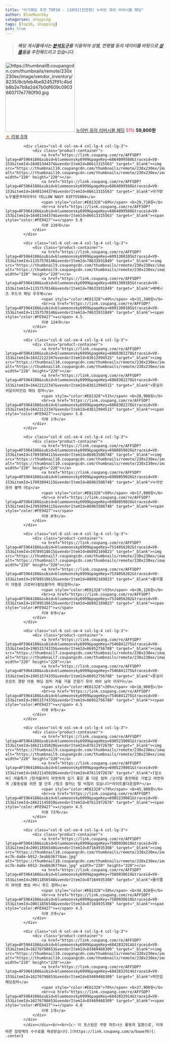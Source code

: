 ```yaml
---
title: "아기패딩 추천 TOP10 - [10대][전연령] 누아빈 유아 리버시블 패딩"
author: BlueMoonSky
categories: shopping
tags: [Top10, shopping]
pin: true
---
```


> ##### 해당 게시물에서는 [**분석도구**](https://itemscout.io/)를 이용하여 **성별**, **연령별** 등의 데이터를 바탕으로 [**상품**](https://link.coupang.com/a/baae76)들을 추천해드리고 있습니다.
<div class="container"><div class="row">
            <div class="col-6 col-sm-4 col-lg-4 col-lg-3">
                <div class="product-container">
                    <a href="https://link.coupang.com/re/AFFSDP?lptag=AF5964186&subid=bluemoonsky6999&pageKey=7573568719&traceid=V0-153&itemId=19978272759&vendorItemId=87076601865" target="_blank"><img src="https://thumbnail8.coupangcdn.com/thumbnails/remote/230x230ex/image/vendor_inventory/8235/8cbfeb4be82452f91c4bdb8b2e7b9a2d47b0df609c0903660717e7760f90.jpg" alt="https://thumbnail8.coupangcdn.com/thumbnails/remote/230x230ex/image/vendor_inventory/8235/8cbfeb4be82452f91c4bdb8b2e7b9a2d47b0df609c0903660717e7760f90.jpg" width="220" height="220"></a>
                    <a href="https://link.coupang.com/re/AFFSDP?lptag=AF5964186&subid=bluemoonsky6999&pageKey=7573568719&traceid=V0-153&itemId=19978272759&vendorItemId=87076601865" target="_blank">누아빈 유아 리버시블 패딩</a>
                    <span style="color:#E61328">51%</span> <b>59,800원</b>
                    <br><a href="https://link.coupang.com/re/AFFSDP?lptag=AF5964186&subid=bluemoonsky6999&pageKey=7573568719&traceid=V0-153&itemId=19978272759&vendorItemId=87076601865" target="_blank"><span style="color:#FE9427">★</span> 
                    리뷰 0개</a>
                </div>
            </div>
            
            <div class="col-6 col-sm-4 col-lg-4 col-lg-3">
                <div class="product-container">
                    <a href="https://link.coupang.com/re/AFFSDP?lptag=AF5964186&subid=bluemoonsky6999&pageKey=6864099560&traceid=V0-153&itemId=16401344374&vendorItemId=86613315563" target="_blank"><img src="https://thumbnail10.coupangcdn.com/thumbnails/remote/230x230ex/image/vendor_inventory/e461/0259e1caace56ab7138964c3140b31a1187a6642cd7793abc01cc4dc1227.jpg" alt="https://thumbnail10.coupangcdn.com/thumbnails/remote/230x230ex/image/vendor_inventory/e461/0259e1caace56ab7138964c3140b31a1187a6642cd7793abc01cc4dc1227.jpg" width="220" height="220"></a>
                    <a href="https://link.coupang.com/re/AFFSDP?lptag=AF5964186&subid=bluemoonsky6999&pageKey=6864099560&traceid=V0-153&itemId=16401344374&vendorItemId=86613315563" target="_blank">아가방 노우웰론푸퍼아우터 YELLOW NAVY 01P755004</a>
                    <span style="color:#E61328">69%</span> <b>29,710원</b>
                    <br><a href="https://link.coupang.com/re/AFFSDP?lptag=AF5964186&subid=bluemoonsky6999&pageKey=6864099560&traceid=V0-153&itemId=16401344374&vendorItemId=86613315563" target="_blank"><span style="color:#FE9427">★</span> 5.0
                    리뷰 220개</a>
                </div>
            </div>
            
            <div class="col-6 col-sm-4 col-lg-4 col-lg-3">
                <div class="product-container">
                    <a href="https://link.coupang.com/re/AFFSDP?lptag=AF5964186&subid=bluemoonsky6999&pageKey=6091300105&traceid=V0-153&itemId=11357570146&vendorItemId=78633931849" target="_blank"><img src="https://thumbnail9.coupangcdn.com/thumbnails/remote/230x230ex/image/rs_quotation_api/lwi2xjp0/a8f1033f10af40f48f53376e4c30c0f3.jpeg" alt="https://thumbnail9.coupangcdn.com/thumbnails/remote/230x230ex/image/rs_quotation_api/lwi2xjp0/a8f1033f10af40f48f53376e4c30c0f3.jpeg" width="220" height="220"></a>
                    <a href="https://link.coupang.com/re/AFFSDP?lptag=AF5964186&subid=bluemoonsky6999&pageKey=6091300105&traceid=V0-153&itemId=11357570146&vendorItemId=78633931849" target="_blank">베베니즈 후드귀 패딩 우주복</a>
                    <span style="color:#E61328">49%</span> <b>31,340원</b>
                    <br><a href="https://link.coupang.com/re/AFFSDP?lptag=AF5964186&subid=bluemoonsky6999&pageKey=6091300105&traceid=V0-153&itemId=11357570146&vendorItemId=78633931849" target="_blank"><span style="color:#FE9427">★</span> 4.5
                    리뷰 124개</a>
                </div>
            </div>
            
            <div class="col-6 col-sm-4 col-lg-4 col-lg-3">
                <div class="product-container">
                    <a href="https://link.coupang.com/re/AFFSDP?lptag=AF5964186&subid=bluemoonsky6999&pageKey=6868302278&traceid=V0-153&itemId=16422122347&vendorItemId=83612994515" target="_blank"><img src="https://thumbnail10.coupangcdn.com/thumbnails/remote/230x230ex/image/vendor_inventory/f7f5/1bcda716d5fbe58f9007134801aa0bf978693df9bd764547790ae33d8d6d.jpg" alt="https://thumbnail10.coupangcdn.com/thumbnails/remote/230x230ex/image/vendor_inventory/f7f5/1bcda716d5fbe58f9007134801aa0bf978693df9bd764547790ae33d8d6d.jpg" width="220" height="220"></a>
                    <a href="https://link.coupang.com/re/AFFSDP?lptag=AF5964186&subid=bluemoonsky6999&pageKey=6868302278&traceid=V0-153&itemId=16422122347&vendorItemId=83612994515" target="_blank">몽실이 귀달이퍼안감 패딩 점퍼</a>
                    <span style="color:#E61328">51%</span> <b>28,900원</b>
                    <br><a href="https://link.coupang.com/re/AFFSDP?lptag=AF5964186&subid=bluemoonsky6999&pageKey=6868302278&traceid=V0-153&itemId=16422122347&vendorItemId=83612994515" target="_blank"><span style="color:#FE9427">★</span> 5.0
                    리뷰 1개</a>
                </div>
            </div>
            
            <div class="col-6 col-sm-4 col-lg-4 col-lg-3">
                <div class="product-container">
                    <a href="https://link.coupang.com/re/AFFSDP?lptag=AF5964186&subid=bluemoonsky6999&pageKey=6988059026&traceid=V0-153&itemId=17093894115&vendorItemId=86963508748" target="_blank"><img src="https://thumbnail10.coupangcdn.com/thumbnails/remote/230x230ex/image/vendor_inventory/4eac/5928b2c01a87911559725907b61f76cce91e6f04db533d51e1c0b48f559d.jpg" alt="https://thumbnail10.coupangcdn.com/thumbnails/remote/230x230ex/image/vendor_inventory/4eac/5928b2c01a87911559725907b61f76cce91e6f04db533d51e1c0b48f559d.jpg" width="220" height="220"></a>
                    <a href="https://link.coupang.com/re/AFFSDP?lptag=AF5964186&subid=bluemoonsky6999&pageKey=6988059026&traceid=V0-153&itemId=17093894115&vendorItemId=86963508748" target="_blank">누아빈 유아 블랙 데님</a>
                    <span style="color:#E61328">50%</span> <b>17,800원</b>
                    <br><a href="https://link.coupang.com/re/AFFSDP?lptag=AF5964186&subid=bluemoonsky6999&pageKey=6988059026&traceid=V0-153&itemId=17093894115&vendorItemId=86963508748" target="_blank"><span style="color:#FE9427">★</span> 
                    리뷰 0개</a>
                </div>
            </div>
            
            <div class="col-6 col-sm-4 col-lg-4 col-lg-3">
                <div class="product-container">
                    <a href="https://link.coupang.com/re/AFFSDP?lptag=AF5964186&subid=bluemoonsky6999&pageKey=7534056202&traceid=V0-153&itemId=19789518615&vendorItemId=86892169823" target="_blank"><img src="https://thumbnail7.coupangcdn.com/thumbnails/remote/230x230ex/image/rs_quotation_api/mmpjrnyk/9c60a45fb0c74e4f85cf8fffd9d96ca3.jpg" alt="https://thumbnail7.coupangcdn.com/thumbnails/remote/230x230ex/image/rs_quotation_api/mmpjrnyk/9c60a45fb0c74e4f85cf8fffd9d96ca3.jpg" width="220" height="220"></a>
                    <a href="https://link.coupang.com/re/AFFSDP?lptag=AF5964186&subid=bluemoonsky6999&pageKey=7534056202&traceid=V0-153&itemId=19789518615&vendorItemId=86892169823" target="_blank">몰리멜리 아동용 크로버다람덤블카라 패딩점퍼</a>
                    <span style="color:#E61328">55%</span> <b>38,126원</b>
                    <br><a href="https://link.coupang.com/re/AFFSDP?lptag=AF5964186&subid=bluemoonsky6999&pageKey=7534056202&traceid=V0-153&itemId=19789518615&vendorItemId=86892169823" target="_blank"><span style="color:#FE9427">★</span> 
                    리뷰 0개</a>
                </div>
            </div>
            
            <div class="col-6 col-sm-4 col-lg-4 col-lg-3">
                <div class="product-container">
                    <a href="https://link.coupang.com/re/AFFSDP?lptag=AF5964186&subid=bluemoonsky6999&pageKey=7546841275&traceid=V0-153&itemId=19851574335&vendorItemId=86952756788" target="_blank"><img src="https://thumbnail7.coupangcdn.com/thumbnails/remote/230x230ex/image/vendor_inventory/b1c6/7fff982439a0301a07a49a2b0942ddcd34d12e09c3903b5d0217702bf241.jpg" alt="https://thumbnail7.coupangcdn.com/thumbnails/remote/230x230ex/image/vendor_inventory/b1c6/7fff982439a0301a07a49a2b0942ddcd34d12e09c3903b5d0217702bf241.jpg" width="220" height="220"></a>
                    <a href="https://link.coupang.com/re/AFFSDP?lptag=AF5964186&subid=bluemoonsky6999&pageKey=7546841275&traceid=V0-153&itemId=19851574335&vendorItemId=86952756788" target="_blank">몽실이 프린트 경량 아동 패딩 점퍼 겨울 가을 간절기 유아 여아 남아 아우터</a>
                    <span style="color:#E61328">20%</span> <b>18,900원</b>
                    <br><a href="https://link.coupang.com/re/AFFSDP?lptag=AF5964186&subid=bluemoonsky6999&pageKey=7546841275&traceid=V0-153&itemId=19851574335&vendorItemId=86952756788" target="_blank"><span style="color:#FE9427">★</span> 4.5
                    리뷰 9개</a>
                </div>
            </div>
            
            <div class="col-6 col-sm-4 col-lg-4 col-lg-3">
                <div class="product-container">
                    <a href="https://link.coupang.com/re/AFFSDP?lptag=AF5964186&subid=bluemoonsky6999&pageKey=6905239081&traceid=V0-153&itemId=16621145020&vendorItemId=87611972678" target="_blank"><img src="https://thumbnail9.coupangcdn.com/thumbnails/remote/230x230ex/image/vendor_inventory/a444/ff145370e2a139fce7682d1586a9f583a0c0471b31b7171e81cf7637ec87.jpg" alt="https://thumbnail9.coupangcdn.com/thumbnails/remote/230x230ex/image/vendor_inventory/a444/ff145370e2a139fce7682d1586a9f583a0c0471b31b7171e81cf7637ec87.jpg" width="220" height="220"></a>
                    <a href="https://link.coupang.com/re/AFFSDP?lptag=AF5964186&subid=bluemoonsky6999&pageKey=6905239081&traceid=V0-153&itemId=16621145020&vendorItemId=87611972678" target="_blank">[압소바] 겨울특가 /한겨울까지 따뜻하게 입기 좋은 롱 다운 점퍼 /오리털 충전재로 가볍고 따뜻하게 /활동성을 위한 옆 단추 /핑크 컬러는 털 비침이 있습니다*라이트롱다운점퍼*</a>
                    <span style="color:#E61328">79%</span> <b>45,900원</b>
                    <br><a href="https://link.coupang.com/re/AFFSDP?lptag=AF5964186&subid=bluemoonsky6999&pageKey=6905239081&traceid=V0-153&itemId=16621145020&vendorItemId=87611972678" target="_blank"><span style="color:#FE9427">★</span> 4.5
                    리뷰 73개</a>
                </div>
            </div>
            
            <div class="col-6 col-sm-4 col-lg-4 col-lg-3">
                <div class="product-container">
                    <a href="https://link.coupang.com/re/AFFSDP?lptag=AF5964186&subid=bluemoonsky6999&pageKey=7580930610&traceid=V0-153&itemId=20011856548&vendorItemId=87164935308" target="_blank"><img src="https://thumbnail10.coupangcdn.com/thumbnails/remote/230x230ex/image/retail/images/2023/09/12/17/3/2c59b6b2-ec7b-4a8e-b912-3eabb36774ae.jpg" alt="https://thumbnail10.coupangcdn.com/thumbnails/remote/230x230ex/image/retail/images/2023/09/12/17/3/2c59b6b2-ec7b-4a8e-b912-3eabb36774ae.jpg" width="220" height="220"></a>
                    <a href="https://link.coupang.com/re/AFFSDP?lptag=AF5964186&subid=bluemoonsky6999&pageKey=7580930610&traceid=V0-153&itemId=20011856548&vendorItemId=87164935308" target="_blank">몰리멜리 여아용 뽀숑 바니 후드 점퍼</a>
                    <span style="color:#E61328">38%</span> <b>34,820원</b>
                    <br><a href="https://link.coupang.com/re/AFFSDP?lptag=AF5964186&subid=bluemoonsky6999&pageKey=7580930610&traceid=V0-153&itemId=20011856548&vendorItemId=87164935308" target="_blank"><span style="color:#FE9427">★</span> 4.5
                    리뷰 3개</a>
                </div>
            </div>
            
            <div class="col-6 col-sm-4 col-lg-4 col-lg-3">
                <div class="product-container">
                    <a href="https://link.coupang.com/re/AFFSDP?lptag=AF5964186&subid=bluemoonsky6999&pageKey=6842832914&traceid=V0-153&itemId=16276798653&vendorItemId=83469468309" target="_blank"><img src="https://thumbnail10.coupangcdn.com/thumbnails/remote/230x230ex/image/vendor_inventory/790d/459f9d48fa89acf185d35764ccf4ca31ef28ec57bf7e94371a50e49c53f8.jpg" alt="https://thumbnail10.coupangcdn.com/thumbnails/remote/230x230ex/image/vendor_inventory/790d/459f9d48fa89acf185d35764ccf4ca31ef28ec57bf7e94371a50e49c53f8.jpg" width="220" height="220"></a>
                    <a href="https://link.coupang.com/re/AFFSDP?lptag=AF5964186&subid=bluemoonsky6999&pageKey=6842832914&traceid=V0-153&itemId=16276798653&vendorItemId=83469468309" target="_blank">퍼안감패딩점퍼</a>
                    <span style="color:#E61328">70%</span> <b>27,900원</b>
                    <br><a href="https://link.coupang.com/re/AFFSDP?lptag=AF5964186&subid=bluemoonsky6999&pageKey=6842832914&traceid=V0-153&itemId=16276798653&vendorItemId=83469468309" target="_blank"><span style="color:#FE9427">★</span> 4.0
                    리뷰 1개</a>
                </div>
            </div>
            </div></div><br><br>[👉 이 포스팅은 쿠팡 파트너스 활동의 일환으로, 이에 따른 일정액의 수수료를 제공받습니다.](https://link.coupang.com/a/baae76){: .center}
